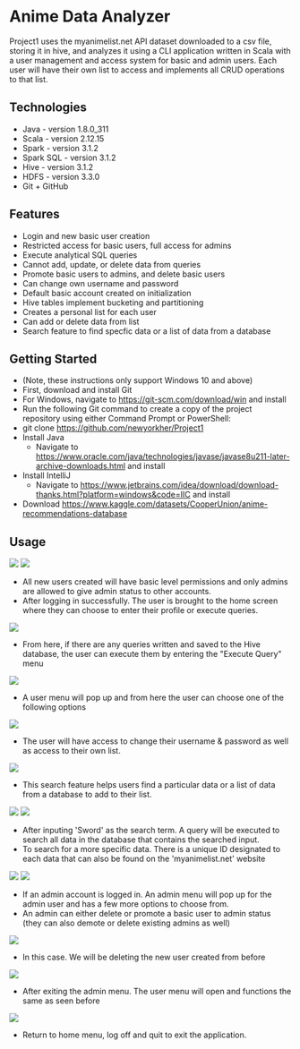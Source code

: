 # Anime Data Analyzer

Project1 uses the myanimelist.net API dataset downloaded to a csv file, storing it in hive, and analyzes 
it using a CLI application written in Scala with a user management and access system for basic and admin users.
Each user will have their own list to access and implements all CRUD operations to that list.

## Technologies
- Java - version 1.8.0_311
- Scala - version 2.12.15
- Spark - version 3.1.2
- Spark SQL - version 3.1.2
- Hive - version 3.1.2
- HDFS - version 3.3.0
- Git + GitHub

## Features
- Login and new basic user creation
- Restricted access for basic users, full access for admins
- Execute analytical SQL queries
- Cannot add, update, or delete data from queries
- Promote basic users to admins, and delete basic users
- Can change own username and password
- Default basic account created on initialization
- Hive tables implement bucketing and partitioning
- Creates a personal list for each user 
- Can add or delete data from list
- Search feature to find specfic data or a list of data from a database

## Getting Started
- (Note, these instructions only support Windows 10 and above)
- First, download and install Git
- For Windows, navigate to https://git-scm.com/download/win and install
- Run the following Git command to create a copy of the project repository using either Command Prompt or PowerShell:
- git clone https://github.com/newyorkher/Project1
- Install Java
    - Navigate to https://www.oracle.com/java/technologies/javase/javase8u211-later-archive-downloads.html and install
- Install IntelliJ
    - Navigate to https://www.jetbrains.com/idea/download/download-thanks.html?platform=windows&code=IIC and install
- Download https://www.kaggle.com/datasets/CooperUnion/anime-recommendations-database

## Usage
![](Project1%20images/created%20account.PNG)
![](Project1%20images/Logging%20in.PNG)
- All new users created will have basic level permissions and only admins are allowed to give admin status to other accounts.
- After logging in successfully. The user is brought to the home screen where they can choose to enter their profile or execute queries.


![](Project1%20images/Executing%20querty.PNG)
- From here, if there are any queries written and saved to the Hive database, the user can execute them by entering the "Execute Query" menu

![](Project1%20images/Entering%20profile%20screen.PNG)
- A user menu will pop up and from here the user can choose one of the following options

![](Project1%20images/Changing%20username.PNG)
- The user will have access to change their username & password as well as access to their own list. 

![](Project1%20images/Search%20Feature.PNG)
- This search feature helps users find a particular data or a list of data from a database to add to their list.

![](Project1%20images/Sword%20table.PNG)
![](Project1%20images/Adding%20to%20my%20list.PNG)
- After inputing 'Sword' as the search term. A query will be executed to search all data in the database that contains the searched input. 
- To search for a more specific data. There is a unique ID designated to each data that can also be found on the 'myanimelist.net' website

![](Project1%20images/logging%20off.PNG)
![](Project1%20images/Admin%20account.PNG)
- If an admin account is logged in. An admin menu will pop up for the admin user and has a few more options to choose from. 
- An admin can either delete or promote a basic user to admin status (they can also demote or delete existing admins as well)

![](Project1%20images/delete%20account.PNG)
- In this case. We will be deleting the new user created from before

![](Project1%20images/admin%20list.PNG)
- After exiting the admin menu. The user menu will open and functions the same as seen before

![](Project1%20images/quiting%20the%20application.PNG)
- Return to home menu, log off and quit to exit the application.
